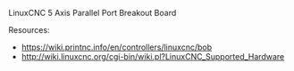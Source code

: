 LinuxCNC 5 Axis Parallel Port Breakout Board

Resources:
* https://wiki.printnc.info/en/controllers/linuxcnc/bob
* http://wiki.linuxcnc.org/cgi-bin/wiki.pl?LinuxCNC_Supported_Hardware




